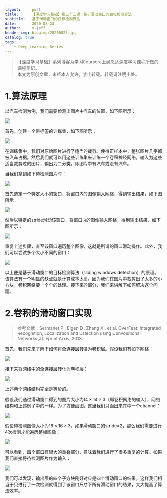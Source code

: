 ```yaml
---
layout:     post
title:      【深度学习基础】第三十三课：基于滑动窗口的目标检测算法
subtitle:   基于滑动窗口的目标检测算法
date:       2020-08-23
author:     x-jeff
header-img: blogimg/20200823.jpg
catalog: true
tags:
    - Deep Learning Series
---
```

>【深度学习基础】系列博客为学习Coursera上吴恩达深度学习课程所做的课程笔记。  
>本文为原创文章，未经本人允许，禁止转载。转载请注明出处。

# 1.算法原理

以汽车检测为例，我们需要检测出图片中汽车的位置，如下图所示：

![](https://github.com/x-jeff/BlogImage/raw/master/DeepLearningSeries/Lesson33/33x1.png)

首先，创建一个带标签的训练集，如下图所示：

![](https://github.com/x-jeff/BlogImage/raw/master/DeepLearningSeries/Lesson33/33x2.png)

在训练集中，我们对原始图片进行了适当的裁剪。使得正样本中，整张图片几乎都被汽车占据。然后我们就可以用这些训练集来训练一个卷积神经网络，输入为这些适当裁剪过的图片，输出为二分类，即图片中有汽车或没有汽车。

当我们拿到如下待检测图片时：

![](https://github.com/x-jeff/BlogImage/raw/master/DeepLearningSeries/Lesson33/33x3.png)

首先选定一个特定大小的窗口，将窗口内的图像输入网络，得到输出结果，如下图所示：

![](https://github.com/x-jeff/BlogImage/raw/master/DeepLearningSeries/Lesson33/33x4.png)

然后以特定的stride滑动该窗口，将窗口内的图像输入网络，得到输出结果，如下图所示：

![](https://github.com/x-jeff/BlogImage/raw/master/DeepLearningSeries/Lesson33/33x5.png)

重复上述步骤，直至该窗口遍历整个图像。这就是所谓的窗口滑动操作。此外，我们可以尝试多个大小不同的窗口：

![](https://github.com/x-jeff/BlogImage/raw/master/DeepLearningSeries/Lesson33/33x6.png)

以上便是基于滑动窗口的目标检测算法（sliding windows detection）的原理。该算法有一个明显的缺点就是计算成本太高。因为我们在图片中裁剪出了太多的小方块，卷积网络要一个个的处理。接下来的部分，我们来讲解下如何解决这个问题。

# 2.卷积的滑动窗口实现

>参考文献：Sermanet P , Eigen D , Zhang X , et al. OverFeat: Integrated Recognition, Localization and Detection using Convolutional Networks[J]. Eprint Arxiv, 2013.

首先，我们先来了解下如何将全连接层转换为卷积层。假设我们有如下网络：

![](https://github.com/x-jeff/BlogImage/raw/master/DeepLearningSeries/Lesson33/33x7.png)

接下来将网络中的全连接层转化为卷积层：

![](https://github.com/x-jeff/BlogImage/raw/master/DeepLearningSeries/Lesson33/33x8.png)

上述两个网络结构完全是等价的。

假设我们通过滑动窗口得到的图片大小为$14 \times 14 \times 3$（即卷积网络的输入），网络结构和上述例子中的一样。为了方便画图，这里我们只画出来其中一个channel：

![](https://github.com/x-jeff/BlogImage/raw/master/DeepLearningSeries/Lesson33/33x9.png)

假设待检测图像大小为$16\times 16 \times3$，如果滑动窗口的stride=2，那么我们需要进行4次检测才能遍历整幅图像：

![](https://github.com/x-jeff/BlogImage/raw/master/DeepLearningSeries/Lesson33/33x10.png)

可以看到，四个窗口有很大的重叠部分，意味着我们进行了很多重复的计算。如果我们直接将待检测图片作为输入：

![](https://github.com/x-jeff/BlogImage/raw/master/DeepLearningSeries/Lesson33/33x11.png)

我们可以发现，输出层的四个子方块刚好对应是四个滑动窗口的结果。这样我们相当于只进行了一次检测就得到了该窗口尺寸下所有滑动窗口的结果，大大提高了算法效率。